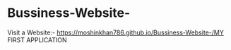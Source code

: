 # Bussiness-Website-

Visit a Website:- https://moshinkhan786.github.io/Bussiness-Website-/MY FIRST APPLICATION
